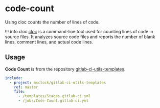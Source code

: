 # code-count

Using cloc counts the number of lines of code.

!!! info cloc
    [cloc](https://github.com/AlDanial/cloc) is a command-line tool used for counting lines of code in source files. It analyzes source code files and reports the number of blank lines, comment lines, and actual code lines.

## Usage

**Code Count** is from the repository [gitlab-ci-utils-templates](https://gitlab.com/msclock/gitlab-ci-utils-templates).

```yaml
include:
  - project: msclock/gitlab-ci-utils-templates
    ref: master
    file:
      - /templates/Stages.gitlab-ci.yml
      - /jobs/Code-Count.gitlab-ci.yml
```
